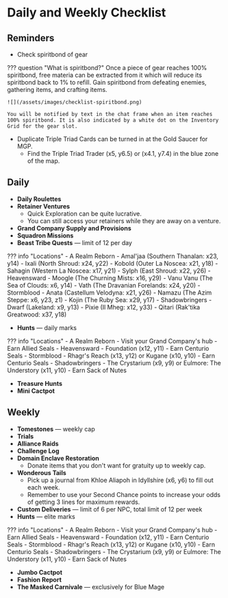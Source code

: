 # Daily and Weekly Checklist

## Reminders

- Check spiritbond of gear

??? question "What is spiritbond?"
    Once a piece of gear reaches 100% spiritbond, free materia can be extracted from it which will reduce its spiritbond back to 1% to refill. Gain spiritbond from defeating enemies, gathering items, and crafting items.

    ![](/assets/images/checklist-spiritbond.png)

    You will be notified by text in the chat frame when an item reaches 100% spiritbond. It is also indicated by a white dot on the Inventory Grid for the gear slot.

- Duplicate Triple Triad Cards can be turned in at the Gold Saucer for MGP.
    - Find the Triple Triad Trader (x5, y6.5) or (x4.1, y7.4) in the blue zone of the map.

## Daily

- **Daily Roulettes**
- **Retainer Ventures**
     - Quick Exploration can be quite lucrative.
     - You can still access your retainers while they are away on a venture.
- **Grand Company Supply and Provisions**
- **Squadron Missions**
- **Beast Tribe Quests** — limit of 12 per day

??? info "Locations"
    - A Realm Reborn
        - Amal'jaa (Southern Thanalan: x23, y14)
        - Ixali (North Shroud: x24, y22)
        - Kobold (Outer La Noscea: x21, y18)
        - Sahagin (Western La Noscea: x17, y21)
        - Sylph (East Shroud: x22, y26)
    - Heavensward
        - Moogle (The Churning Mists: x16, y29)
        - Vanu Vanu (The Sea of Clouds: x6, y14)
        - Vath (The Dravanian Forelands: x24, y20)
    - Stormblood
        - Anata (Castellum Velodyna: x21, y26)
        - Namazu (The Azim Steppe: x6, y23, z1)
        - Kojin (The Ruby Sea: x29, y17)
    - Shadowbringers
        - Dwarf (Lakeland: x9, y13)
        - Pixie (Il Mheg: x12, y33)
        - Qitari (Rak'tika Greatwood: x37, y18)

- **Hunts** — daily marks

??? info "Locations"
    - A Realm Reborn
        - Visit your Grand Company's hub
        - Earn Allied Seals
    - Heavensward
        - Foundation (x12, y11)
        - Earn Centurio Seals
    - Stormblood
        - Rhagr's Reach (x13, y12) or Kugane (x10, y10)
        - Earn Centurio Seals
    - Shadowbringers
        - The Crystarium (x9, y9) or Eulmore: The Understory (x11, y10)
        - Earn Sack of Nutes

- **Treasure Hunts**
- **Mini Cactpot**

## Weekly

- **Tomestones** — weekly cap
- **Trials**
- **Alliance Raids**
- **Challenge Log**
- **Domain Enclave Restoration**
    - Donate items that you don't want for gratuity up to weekly cap.
- **Wonderous Tails**
    - Pick up a journal from Khloe Aliapoh in Idyllshire (x6, y6) to fill out each week.
    - Remember to use your Second Chance points to increase your odds of getting 3 lines for maximum rewards.
- **Custom Deliveries** — limit of 6 per NPC, total limit of 12 per week
- **Hunts** — elite marks

??? info "Locations"
    - A Realm Reborn
        - Visit your Grand Company's hub
        - Earn Allied Seals
    - Heavensward
        - Foundation (x12, y11)
        - Earn Centurio Seals
    - Stormblood
        - Rhagr's Reach (x13, y12) or Kugane (x10, y10)
        - Earn Centurio Seals
    - Shadowbringers
        - The Crystarium (x9, y9) or Eulmore: The Understory (x11, y10)
        - Earn Sack of Nutes

- **Jumbo Cactpot**
- **Fashion Report**
- **The Masked Carnivale** — exclusively for Blue Mage

